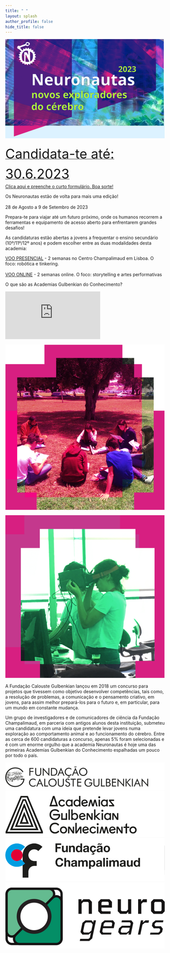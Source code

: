 ```yaml
---
title: " "
layout: splash
author_profile: false
hide_title: false
---
```


<div class="splash-header-Blue">
  <div class="splash-image-large"> 
    <img src="/assets/images/Neuronautas2023_SiteBanner.svg" />
    <br/>
  </div>
  <div class="splash-block-wide">
    <div class="splash-text-main">
      <a class="ex1" href="https://forms.gle/d93pMUEKacuUDqfU9" target="_blank">
        <p class="ex4 title-button__shadow"><span style="font-size: 3em; line-height: 1.5em;">Candidata-te até: 30.6.2023</span><br/>Clica aqui e preenche o curto formulário. Boa sorte!</p>
      </a>
      <p class="ex0">Os Neuronautas estão de volta para mais uma edição! <br/><br/> 28 de Agosto a 9 de Setembro de 2023</p> 
      <p class="ex1">Prepara-te para viajar até um futuro próximo, onde os humanos recorrem a  ferramentas e equipamento de acesso aberto para  enfrentarem grandes desafios!</p>
      <p class="ex2">As candidaturas estão abertas a jovens a frequentar o ensino secundário (10º/11º/12º anos) e podem escolher entre as duas modalidades desta academia: </p>
      <p class="ex3"><a class="ex1" href="/assets/files/Neuronautas2023_Schedule_VooPresencial.pdf" target="_blank">VOO PRESENCIAL</a>  - 2 semanas no Centro Champalimaud em Lisboa. O foco: robótica e tinkering. <br/><br/><a class="ex1" href="/assets/files/Neuronautas2023_Schedule_VooOnline.pdf" target="_blank">VOO ONLINE</a> - 2 semanas online. O foco: storytelling e artes performativas</p>
    </div>
  </div>
</div>
<div class="splash-header">
  <div class="splash-block-main">
      O que são as Academias Gulbenkian do Conhecimento?
      <p></p>
      <p> <iframe src="https://www.youtube.com/embed/FRCwWx-dlZE"  frameborder="0"> </iframe> </p>
  </div>
</div>
<div class="splash-header-Pink">
    <div class="splash-imageTop">  
    <img src="/assets/images/photoRed.png" />
    <p></p>
    <img src="/assets/images/photoGreen.png" />
  </div>
  <div class="splash-block"> 
    <p>A Fundação Calouste Gulbenkian lançou em 2018 um concurso para projetos que tivessem como objetivo desenvolver competências, tais como, a resolução de problemas, a comunicação e o pensamento criativo, em jovens, para assim melhor prepará-los para o futuro e, em particular, para um mundo em constante mudança.</p>
    <p></p><p>Um grupo de investigadores e de comunicadores de ciência da Fundação Champalimaud, em parceria com antigos alunos desta instituição, submeteu uma candidatura com uma ideia que pretende levar jovens numa exploração ao comportamento animal e ao funcionamento do cérebro. Entre as cerca de 600 candidaturas a concurso, apenas 5% foram selecionadas e é com um enorme orgulho que a academia Neuronautas é hoje uma das primeiras Academias Gulbenkian do Conhecimento espalhadas um pouco por todo o país.</p>
  </div>
</div>
<div class="splash-header" > 
  <div class="splash-image-Calouste">  
      <!-- <img src="/assets/images/Logos.svg" /> -->
      <a href="https://gulbenkian.pt/"><img src="/assets/images/FundCaloustrGulbenkian.svg"/></a>
  </div>
  <div class="splash-image-Academia">
      <a href="https://gulbenkian.pt/academias/"><img src="/assets/images/AcademiasGulbenkianConhecimento.svg" /></a>
  </div>
  <div class="splash-image-Champalimaud">
      <a href="https://www.fchampalimaud.org/"><img src="/assets/images/FundacaoChampalimaud.svg" /></a>
  </div>
  <div class="splash-image-Neurogears">
      <a href="https://neurogears.org/"><img src="/assets/images/NeuroGears.svg" /></a>
  </div>
</div>
